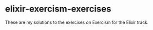 # elixir-exercism-exercises

These are my solutions to the exercises on Exercism for the Elixir track.
